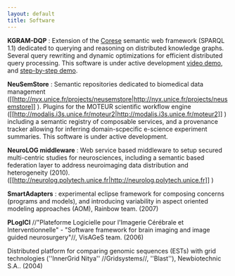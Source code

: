 ```yaml
---
layout: default
title: Software
---
```


 **KGRAM-DQP**  : Extension of the [Corese](http://wimmics.inria.fr/corese) semantic web framework (SPARQL 1.1) dedicated to querying and reasoning on distributed knowledge graphs. Several query rewriting and dynamic optimizations for efficient distributed query processing. This software is under active development [video demo](https://modalis.i3s.unice.fr/_media/members/gaignard/kgram-dqp-demo.mp4), and [step-by-step demo](http://sparks.i3s.unice.fr/public:kgram_dqp_alban_gaignard).
 
 **NeuSemStore**  : Semantic repositories dedicated to biomedical data management ([[http://nyx.unice.fr/projects/neusemstore|http://nyx.unice.fr/projects/neusemstore]] ). Plugins for the MOTEUR scientific workflow engine ([[http://modalis.i3s.unice.fr/moteur2|http://modalis.i3s.unice.fr/moteur2]] ) including a semantic registry of composable services, and a provenance tracker allowing for inferring domain-scpecific e-science experiment summaries. This software is under active development.

**NeuroLOG middleware**  : Web service based middleware to setup secured multi-centric studies for neurosciences, including a semantic based federation layer to address neuroimaging data distribution and heterogeneity (2010). ([[http://neurolog.polytech.unice.fr|http://neurolog.polytech.unice.fr]] )

**SmartAdapters**  : experimental eclipse framework for composing concerns (programs and models), and introducing variability in aspect oriented modeling approaches (AOM), Rainbow team. (2007)

**PLogICI** //"Plateforme Logicielle pour l'Imagerie Cérébrale et Interventionnelle" - "Software framework for brain imaging and image guided neurosurgery"//, VisAGeS team. (2006)

Distributed platform for comparing genomic sequences (ESTs) with grid technologies (''InnerGrid Nitya'' //Gridsystems//, ''Blast''), Newbiotechnic S.A.. (2004)
